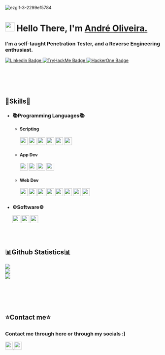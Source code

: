 ![ezgif-3-2299ef5784](https://user-images.githubusercontent.com/15943431/194160008-5a5b6085-e6fb-41f4-9d95-6db890c7e698.gif)


<h1 align="left"><img src="https://raw.githubusercontent.com/sidbelbase/sidbelbase/master/wave.gif" width="30px"><strong> Hello There, I'm <a href="https://waffleshouse.com/">André Oliveira.</a></strong>
</h1>

<h3 align="left"><strong>
I'm a self-taught Penetration Tester, and a Reverse Engineering enthusiast.</strong></h3>

<a target="_blank" href="https://linkedin.com/in/Andre0liveira">
<img src="https://img.shields.io/badge/-André Oliveira-blue?style=for-the-badge&logo=Linkedin&logoColor=fff" alt="Linkedin Badge">
</a>
<!--<a target="_blank" href="https://app.hackthebox.com/users/1226970"> <img src="https://img.shields.io/badge/-HackTheBox-76B004?style=for-the-badge&logo=HackTheBox&logoColor=white" alt="HackTheBox Badge"></a>-->
  <a target="_blank" href="https://tryhackme.com/p/WafflesExploit"> <img src="https://img.shields.io/badge/-TryHackMe-212C42?style=for-the-badge&logo=TryHackMe&logoColor=white" alt="TryHackMe Badge"> </a>
  <a target="_blank" href="https://tryhackme.com/p/WafflesExploit"> <img src="https://img.shields.io/badge/HackerOne-494649?logo=hackerone&logoColor=fff&style=for-the-badge" alt="HackerOne Badge"> </a>

<br></br>
<br></br>

## 🔧Skills🔧

- ### 📚Programming Languages📚
   - #### Scripting 
     <img src="https://img.shields.io/badge/-Lua-2C2D72?style=for-the-badge&logo=lua&logoColor=fff" height="25"> <img src="https://img.shields.io/badge/-Perl-39457E?style=for-the-badge&logo=perl&logoColor=fff" height="25"> <img src="https://img.shields.io/badge/-Python-3776AB?style=for-the-badge&logo=python&logoColor=fff" height="25"> <img src="https://img.shields.io/badge/-PowerShell-5391FE?style=for-the-badge&logo=powershell&logoColor=fff" height="25">  <img src="https://img.shields.io/badge/-Gnu Bash-4EAA25?style=for-the-badge&logo=gnubash&logoColor=fff" height="25">   <img src="https://img.shields.io/badge/-Ruby-CC342D?style=for-the-badge&logo=ruby&logoColor=fff" height="25">

   - #### App Dev  
     <img src="https://img.shields.io/badge/-C-A8B9CC?style=for-the-badge&logo=c&logoColor=fff" height="25"> <img src="https://img.shields.io/badge/-C++-00599C?style=for-the-badge&logo=cplusplus&logoColor=fff" height="25"> <img src="https://img.shields.io/badge/-CSharp-239120?style=for-the-badge&logo=csharp&logoColor=fff" height="25">  <img src="https://img.shields.io/badge/-☕ Java-C74634?style=for-the-badge&logo=&logoColor=fff" height="25">

   - #### Web Dev 
     <img src="https://img.shields.io/badge/-HTML5-E34F26?style=for-the-badge&logo=html5&logoColor=fff" height="25"> <img src="https://img.shields.io/badge/-CSS3-1572B6?style=for-the-badge&logo=css3&logoColor=fff" height="25"> <img src="https://img.shields.io/badge/-JavaScript-F7DF1E?style=for-the-badge&logo=javascript&logoColor=fff" height="25"> <img src="https://img.shields.io/badge/-BootStrap-7952B3?style=for-the-badge&logo=bootstrap&logoColor=fff" height="25"> <img src="https://img.shields.io/badge/-PHP-777BB4?style=for-the-badge&logo=php&logoColor=fff" height="25"> <img src="https://img.shields.io/badge/-MySQL-4479A1?style=for-the-badge&logo=mysql&logoColor=fff" height="25"> <img src="https://img.shields.io/badge/-MongoDB-47A248?style=for-the-badge&logo=mongodb&logoColor=fff" height="25"> <img src="https://img.shields.io/badge/-☁️ RESTful API-01B5E6?style=for-the-badge&logo=&logoColor=fff" height="25"> 

 
- ### ⚙️Software⚙️
   <img src="https://img.shields.io/badge/-VStudio-5C2D91?style=for-the-badge&logo=visualstudio&logoColor=fff" height="25"> <img src="https://img.shields.io/badge/-Office-D83B01?style=for-the-badge&logo=microsoftoffice&logoColor=fff" height="25"> <img src="https://img.shields.io/badge/-Photoshop-31A8FF?style=for-the-badge&logo=adobephotoshop&logoColor=fff" height="25">


  <br> </br>

## 📊Github Statistics📊
![](https://github-readme-stats.vercel.app/api?username=WafflesExploit&theme=algolia&hide_border=false&include_all_commits=true&count_private=true)<br/>
![](https://github-readme-streak-stats.herokuapp.com/?user=WafflesExploit&theme=algolia&hide_border=false)<br/>
![](https://github-readme-stats.vercel.app/api/top-langs/?username=WafflesExploit&langs_count=10&theme=algolia&hide_border=false&include_all_commits=true&count_private=true&layout=compact)




 <br> </br>
  <br> </br>

## ⭐Contact me⭐

<h3 align="left">Contact me through here or through my socials :) </h3>
<a href="mailto:andreoliveira208@gmail.com">
<img src="https://img.shields.io/badge/-Email-EA4335?logo=gmail&logoColor=fff" height="25">
</a>
<img src="https://img.shields.io/badge/-Waflisan Tag:1839-5865F2?logo=discord&logoColor=fff" height="25">
